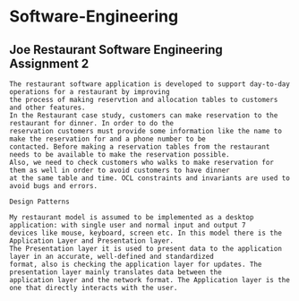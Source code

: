 # Software-Engineering


## Joe Restaurant Software Engineering Assignment 2

	The restaurant software application is developed to support day-to-day operations for a restaurant by improving 
	the process of making reservtion and allocation tables to customers and other features.
	In the Restaurant case study, customers can make reservation to the restaurant for dinner. In order to do the 
	reservation customers must provide some information like the name to make the reservation for and a phone number to be 
	contacted. Before making a reservation tables from the restaurant needs to be available to make the reservation possible. 
	Also, we need to check customers who walks to make reservation for them as well in order to avoid customers to have dinner 
	at the same table and time. OCL constraints and invariants are used to avoid bugs and errors.

	Design Patterns 
 
	My restaurant model is assumed to be implemented as a desktop application: with single user and normal input and output 7
	devices like mouse, keyboard, screen etc. In this model there is the Application Layer and Presentation layer. 
	The Presentation layer it is used to present data to the application layer in an accurate, well-defined and standardized 
	format, also is checking the application layer for updates. The presentation layer mainly translates data between the 
	application layer and the network format. The Application layer is the one that directly interacts with the user.